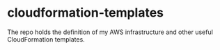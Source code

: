 # cloudformation-templates
The repo holds the definition of my AWS infrastructure and other useful CloudFormation templates.
